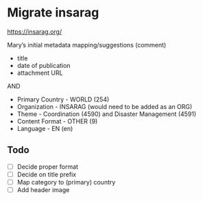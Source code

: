 # Migrate insarag

https://insarag.org/

Mary’s initial metadata mapping/suggestions (comment)

- title
- date of publication
- attachment URL

AND

- Primary Country - WORLD (254)
- Organization - INSARAG (would need to be added as an ORG)
- Theme - Coordination (4590) and Disaster Management (4591)
- Content Format - OTHER (9)
- Language - EN (en)

## Todo

- [ ] Decide proper format
- [ ] Decide on title prefix
- [ ] Map category to (primary) country
- [ ] Add header image
